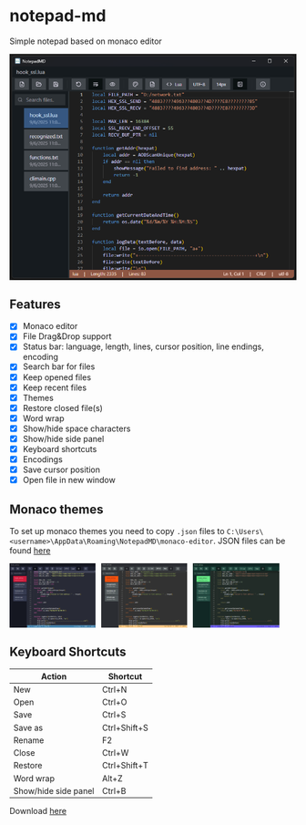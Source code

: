 # notepad-md

Simple notepad based on monaco editor

<div style="display: flex; gap: 10px;">
    <img src="docs/images/notepad-md.png" alt="Notepad MD Screenshot">
</div>

## Features

- [x] Monaco editor
- [x] File Drag&Drop support
- [x] Status bar: language, length, lines, cursor position, line endings, encoding
- [x] Search bar for files
- [x] Keep opened files
- [x] Keep recent files
- [x] Themes
- [x] Restore closed file(s)
- [x] Word wrap
- [x] Show/hide space characters
- [x] Show/hide side panel
- [x] Keyboard shortcuts
- [x] Encodings
- [x] Save cursor position
- [x] Open file in new window 

## Monaco themes

To set up monaco themes you need to copy `.json` files to `C:\Users\<username>\AppData\Roaming\NotepadMD\monaco-editor`.
JSON files can be found [here](https://github.com/brijeshb42/monaco-themes/tree/master/themes)

<div style="display: flex; gap: 10px;">
    <img src="docs/images/nmd-1.png" alt="Notepad MD Screenshot 1" width="30%">
    <img src="docs/images/nmd-2.png" alt="Notepad MD Screenshot 2" width="30%">
    <img src="docs/images/nmd-3.png" alt="Notepad MD Screenshot 3" width="30%">
</div>

## Keyboard Shortcuts

| Action | Shortcut |
|--------|----------|
| New | Ctrl+N |
| Open | Ctrl+O |
| Save | Ctrl+S |
| Save as | Ctrl+Shift+S |
| Rename | F2 |
| Close | Ctrl+W |
| Restore | Ctrl+Shift+T |
| Word wrap | Alt+Z |
| Show/hide side panel | Ctrl+B |

Download [here](https://github.com/FirowMD/notepad-md/releases)
